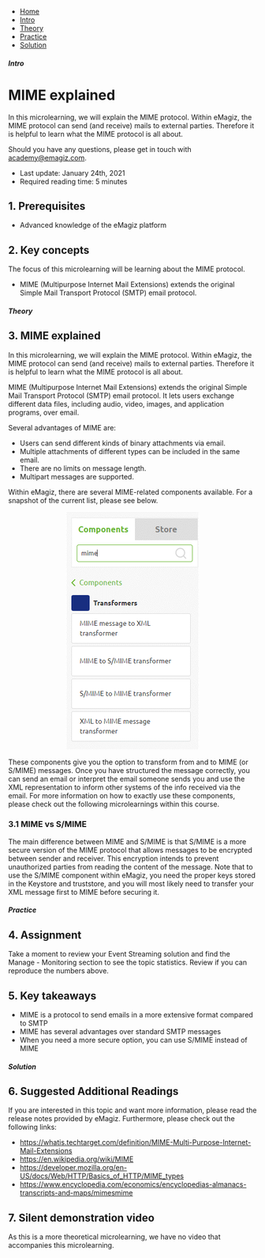 <div class="ez-academy">
    <div class="ez-academy__body">
        <main class="micro-learning">
        <ul class="doc-nav">
            <li class="doc-nav__item"><a href="../../docs/microlearning/advanced-mail-connectivity-index" class="doc-nav__link">Home</a></li>
            <li class="doc-nav__item"><a href="#intro" class="doc-nav__link">Intro</a></li>
            <li class="doc-nav__item"><a href="#theory" class="doc-nav__link">Theory</a></li>
            <li class="doc-nav__item"><a href="#practice" class="doc-nav__link">Practice</a></li>
            <li class="doc-nav__item"><a href="#solution" class="doc-nav__link">Solution</a></li>
        </ul>

<div class="doc">

##### Intro

# MIME explained

In this microlearning, we will explain the MIME protocol. Within eMagiz, the MIME protocol can send (and receive) mails to external parties. Therefore it is helpful to learn what the MIME protocol is all about. 

Should you have any questions, please get in touch with academy@emagiz.com.

- Last update: January 24th, 2021
- Required reading time: 5 minutes

## 1. Prerequisites
- Advanced knowledge of the eMagiz platform

## 2. Key concepts
The focus of this microlearning will be learning about the MIME protocol.

- MIME (Multipurpose Internet Mail Extensions) extends the original Simple Mail Transport Protocol (SMTP) email protocol.

##### Theory
  
## 3. MIME explained

In this microlearning, we will explain the MIME protocol. Within eMagiz, the MIME protocol can send (and receive) mails to external parties. Therefore it is helpful to learn what the MIME protocol is all about. 

MIME (Multipurpose Internet Mail Extensions) extends the original Simple Mail Transport Protocol (SMTP) email protocol. It lets users exchange different data files, including audio, video, images, and application programs, over email.

Several advantages of MIME are:

- Users can send different kinds of binary attachments via email.
- Multiple attachments of different types can be included in the same email.
- There are no limits on message length.
- Multipart messages are supported.

Within eMagiz, there are several MIME-related components available. For a snapshot of the current list, please see below.

<p align="center"><img src="../../img/microlearning/advanced-mail-connectivity-whatis-mime-mime-components.png"></p>

These components give you the option to transform from and to MIME (or S/MIME) messages. Once you have structured the message correctly, you can send an email or interpret the email someone sends you and use the XML representation to inform other systems of the info received via the email. For more information on how to exactly use these components, please check out the following microlearnings within this course.

### 3.1 MIME vs S/MIME

The main difference between MIME and S/MIME is that S/MIME is a more secure version of the MIME protocol that allows messages to be encrypted between sender and receiver. This encryption intends to prevent unauthorized parties from reading the content of the message. Note that to use the S/MIME component within eMagiz, you need the proper keys stored in the Keystore and truststore, and you will most likely need to transfer your XML message first to MIME before securing it.

##### Practice

## 4. Assignment

Take a moment to review your Event Streaming solution and find the Manage - Monitoring section to see the topic statistics. Review if you can reproduce the numbers above.

## 5. Key takeaways

- MIME is a protocol to send emails in a more extensive format compared to SMTP
- MIME has several advantages over standard SMTP messages
- When you need a more secure option, you can use S/MIME instead of MIME

##### Solution

## 6. Suggested Additional Readings

If you are interested in this topic and want more information, please read the release notes provided by eMagiz. Furthermore, please check out the following links:

- https://whatis.techtarget.com/definition/MIME-Multi-Purpose-Internet-Mail-Extensions
- https://en.wikipedia.org/wiki/MIME
- https://developer.mozilla.org/en-US/docs/Web/HTTP/Basics_of_HTTP/MIME_types
- https://www.encyclopedia.com/economics/encyclopedias-almanacs-transcripts-and-maps/mimesmime

## 7. Silent demonstration video

As this is a more theoretical microlearning, we have no video that accompanies this microlearning.

</div>
</main>
</div>
</div>